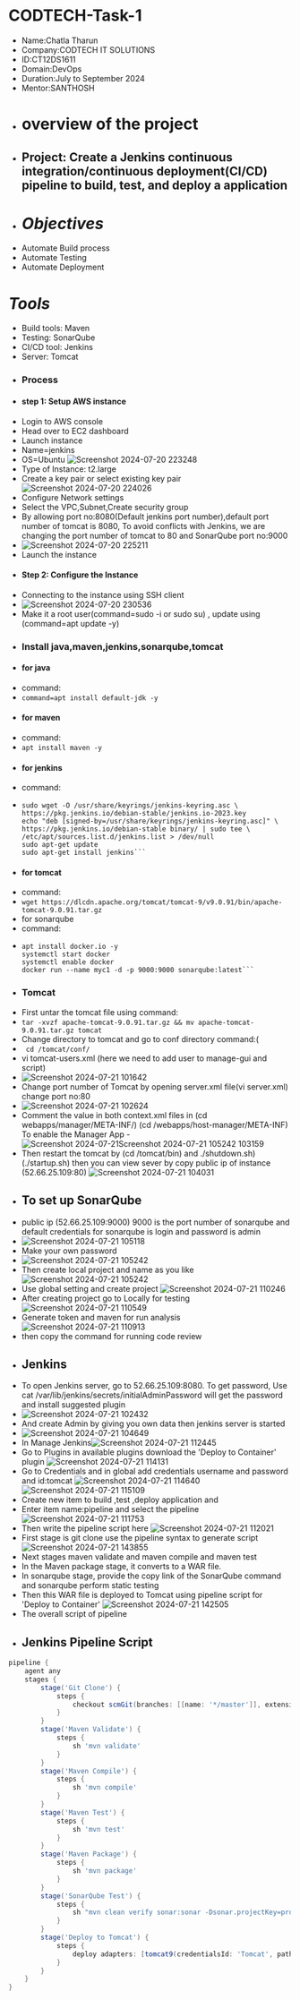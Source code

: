 # CODTECH-Task-1
- Name:Chatla Tharun
- Company:CODTECH IT SOLUTIONS
- ID:CT12DS1611
- Domain:DevOps
- Duration:July to September 2024
- Mentor:SANTHOSH
- # overview of the project
- ## Project: Create a Jenkins continuous integration/continuous deployment(CI/CD) pipeline to build, test, and deploy a application
- # *Objectives*
- Automate Build process 
- Automate Testing
- Automate Deployment
# *Tools*
- Build tools: Maven 
- Testing: SonarQube
- CI/CD tool: Jenkins
- Server: Tomcat
- ### Process
- #### step 1: Setup AWS instance
- Login to AWS console
- Head over to EC2 dashboard
- Launch instance
- Name=jenkins
- OS=Ubuntu 
![Screenshot 2024-07-20 223248](https://github.com/user-attachments/assets/a1ca9f75-d4da-4393-8b32-f30467ea804a)
- Type of Instance: t2.large
- Create a key pair or select existing key pair                     
![Screenshot 2024-07-20 224026](https://github.com/user-attachments/assets/c4dbcb77-c992-4f41-9fba-be602eacf86b)
- Configure Network settings
- Select the VPC,Subnet,Create security group
- By allowing port no:8080(Default jenkins port number),default port number of tomcat is 8080, To avoid conflicts with Jenkins, we are changing the port number of tomcat to 80 and SonarQube port no:9000
- ![Screenshot 2024-07-20 225211](https://github.com/user-attachments/assets/0a785598-17e2-4614-9b97-8a265c6c521d)
- Launch the instance
- #### Step 2: Configure the Instance
- Connecting to the instance using SSH client
- ![Screenshot 2024-07-20 230536](https://github.com/user-attachments/assets/1acc7c37-4f3d-4867-af0f-c3ef1b77796b)
- Make it a root user(command=sudo -i or sudo su) , update using (command=apt update -y)
- ### Install java,maven,jenkins,sonarqube,tomcat
- #### for java
- command:
- ```command=apt install default-jdk -y```
- #### for maven
- command:
- ```apt install maven -y```
- #### for jenkins
- command:
- ```
  sudo wget -O /usr/share/keyrings/jenkins-keyring.asc \
  https://pkg.jenkins.io/debian-stable/jenkins.io-2023.key
  echo "deb [signed-by=/usr/share/keyrings/jenkins-keyring.asc]" \
  https://pkg.jenkins.io/debian-stable binary/ | sudo tee \
  /etc/apt/sources.list.d/jenkins.list > /dev/null
  sudo apt-get update
  sudo apt-get install jenkins```
- #### for tomcat
- command:
- ```wget https://dlcdn.apache.org/tomcat/tomcat-9/v9.0.91/bin/apache-tomcat-9.0.91.tar.gz``` 
- for sonarqube
- command:
-  ```
   apt install docker.io -y
   systemctl start docker 
   systemctl enable docker
   docker run --name myc1 -d -p 9000:9000 sonarqube:latest```
- ### Tomcat
- First untar the tomcat file using command:
- ``` tar -xvzf apache-tomcat-9.0.91.tar.gz && mv apache-tomcat-9.0.91.tar.gz tomcat ```
- Change directory to tomcat and go to conf directory command:(
- ``` cd /tomcat/conf/```
- vi tomcat-users.xml (here we need to add user to manage-gui and script)
- ![Screenshot 2024-07-21 101642](https://github.com/user-attachments/assets/1303395a-c849-4c0f-9495-6448eedb3192)
- Change port number of Tomcat by opening server.xml file(vi server.xml) change port no:80
- ![Screenshot 2024-07-21 102624](https://github.com/user-attachments/assets/a255271e-b573-4c98-9db0-07dca7df1792)
- Comment the value in both context.xml files in (cd webapps/manager/META-INF/) (cd /webapps/host-manager/META-INF) To enable the Manager App
-![Screenshot 2024-07-21![Screenshot 2024-07-21 105242](https://github.com/user-attachments/assets/83fb6461-ad56-4732-ba91-3898db1e9ce3)
 103159](https://github.com/user-attachments/assets/59499307-3b6a-4294-8281-ad8ebee94af0)
- Then restart the tomcat by (cd /tomcat/bin) and ./shutdown.sh) (./startup.sh) then you can view sever by copy public ip of instance (52.66.25.109:80)
  ![Screenshot 2024-07-21 104031](https://github.com/user-attachments/assets/7aaa42ed-f293-44c9-b23c-0f8362643634)
- ## To set up SonarQube
- public ip (52.66.25.109:9000) 9000 is the port number of sonarqube and default credentials for sonarqube is login and password is admin
- ![Screenshot 2024-07-21 105118](https://github.com/user-attachments/assets/97fd4436-d6ec-41cc-bcaf-0ac9eeb5deaf)
- Make your own password
- ![Screenshot 2024-07-21 105242](https://github.com/user-attachments/assets/298b56f9-ec14-423f-8b9c-09b544b1df4f)
- Then create local project and name as you like ![Screenshot 2024-07-21 105242](https://github.com/user-attachments/assets/63368f1b-b3e1-4e7d-8ea3-07b40c8d51f8)
- Use global setting and create project ![Screenshot 2024-07-21 110246](https://github.com/user-attachments/assets/c06c0d13-ac9b-4bfb-87f8-60abc5372f31)
- After creating project go to Locally for testing ![Screenshot 2024-07-21 110549](https://github.com/user-attachments/assets/7da8bfbf-f74f-4294-a5d1-25af16df0e1f)
- Generate token and maven for run analysis![Screenshot 2024-07-21 110913](https://github.com/user-attachments/assets/633da65a-5cdf-4808-adb1-b557a1117ead)
- then copy the command for running code review
- ## Jenkins 
- To open Jenkins server, go to 52.66.25.109:8080. To get password, Use cat /var/lib/jenkins/secrets/initialAdminPassword will get the password and install suggested plugin
- ![Screenshot 2024-07-21 102432](https://github.com/user-attachments/assets/a8a9ac55-8fa9-4e2b-b09b-1b4cef0d9bc6)
- And create Admin by giving you own data then jenkins server is started
- ![Screenshot 2024-07-21 104649](https://github.com/user-attachments/assets/5fa7a8ab-5585-4d6d-bfa9-77476193c637)
- In Manage Jenkins![Screenshot 2024-07-21 112445](https://github.com/user-attachments/assets/11cd51b0-3f0f-48db-8906-d5bc70a2fddc)
- Go to Plugins in available plugins download the 'Deploy to Container' plugin ![Screenshot 2024-07-21 114131](https://github.com/user-attachments/assets/be1a9f98-7783-4de0-90d3-8203f8a8d2fa)
- Go to Credentials and in global add credentials username and password and id:tomcat ![Screenshot 2024-07-21 114640](https://github.com/user-attachments/assets/0fdb2dca-1bdf-4a5e-b721-543458b572de) ![Screenshot 2024-07-21 115109](https://github.com/user-attachments/assets/53a1aaec-f758-4de6-a88d-67111f96c72e)
- Create new item to build ,test ,deploy application and
- Enter item name:pipeline and select the pipeline ![Screenshot 2024-07-21 111753](https://github.com/user-attachments/assets/c861f244-6798-4f36-b4b1-f4e19eb2a630)
- Then write the pipeline script here ![Screenshot 2024-07-21 112021](https://github.com/user-attachments/assets/b7a20855-ba40-46c6-8454-f58ce5f32419)
- First stage is git clone use the pipeline syntax to generate script![Screenshot 2024-07-21 143855](https://github.com/user-attachments/assets/20c34bc1-bf25-469a-9801-adcb0e013b19)
- Next stages maven validate and maven compile and maven test
- In the Maven package stage, it converts to a WAR file.
- In sonarqube stage, provide the copy link of the SonarQube command and sonarqube perform static testing
- Then this WAR file is deployed to Tomcat using pipeline script for 'Deploy to Container' ![Screenshot 2024-07-21 142505](https://github.com/user-attachments/assets/e0ae4d7b-d11c-4c5b-9bb2-be1349bb8034)
- The overall script of pipeline
- ## Jenkins Pipeline Script

```groovy
pipeline {
    agent any 
    stages {
        stage('Git Clone') {
            steps {
                checkout scmGit(branches: [[name: '*/master']], extensions: [], userRemoteConfigs: [[url: 'https://github.com/Venn1991/train-ticket-reservation.git']])
            }
        }
        stage('Maven Validate') {
            steps {
                sh 'mvn validate'
            }
        }
        stage('Maven Compile') {
            steps {
                sh 'mvn compile'
            }
        }
        stage('Maven Test') {
            steps {
                sh 'mvn test'
            }
        }
        stage('Maven Package') {
            steps {
                sh 'mvn package'
            }
        }
        stage('SonarQube Test') {
            steps {
                sh "mvn clean verify sonar:sonar -Dsonar.projectKey=project -Dsonar.projectName='project' -Dsonar.host.url=http://52.66.25.109:9000 -Dsonar.token=sqp_86e67a486e77f9c01f52ae3f1042a9fdf94546af"
            }
        }
        stage('Deploy to Tomcat') {
            steps {
                deploy adapters: [tomcat9(credentialsId: 'Tomcat', path: '', url: 'http://52.66.25.109')], contextPath: null, war: '**/*.war'
            }
        }
    }
}
 ```








